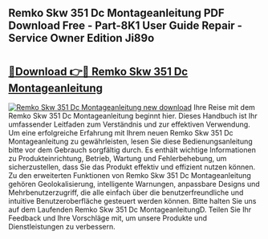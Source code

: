 ## Remko Skw 351 Dc Montageanleitung PDF Download Free - Part-8K1 User Guide Repair - Service Owner Edition Ji89o

# <h2><a href="http://df7e5h.blite.top/?on=Remko+Skw+351+Dc+Montageanleitung">🔗Download 👉🔴 Remko Skw 351 Dc Montageanleitung</a></h2>

[![Remko Skw 351 Dc Montageanleitung new download](https://i.imgur.com/lujVjoI.png)](http://df7e5h.blite.top/?on=Remko+Skw+351+Dc+Montageanleitung)
Ihre Reise mit dem Remko Skw 351 Dc Montageanleitung beginnt hier. Dieses Handbuch ist Ihr umfassender Leitfaden zum Verständnis und zur effektiven Verwendung. Um eine erfolgreiche Erfahrung mit Ihrem neuen Remko Skw 351 Dc Montageanleitung zu gewährleisten, lesen Sie diese Bedienungsanleitung bitte vor dem Gebrauch sorgfältig durch. Es enthält wichtige Informationen zu Produkteinrichtung, Betrieb, Wartung und Fehlerbehebung, um sicherzustellen, dass Sie das Produkt effektiv und effizient nutzen können. Zu den erweiterten Funktionen von Remko Skw 351 Dc Montageanleitung gehören Geolokalisierung, intelligente Warnungen, anpassbare Designs und Mehrbenutzerzugriff, die alle einfach über die benutzerfreundliche und intuitive Benutzeroberfläche gesteuert werden können. Bitte halten Sie uns auf dem Laufenden Remko Skw 351 Dc MontageanleitungD. Teilen Sie Ihr Feedback und Ihre Vorschläge mit, um unsere Produkte und Dienstleistungen zu verbessern.
